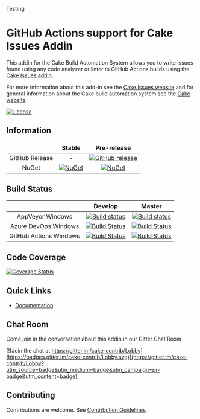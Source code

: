 Testing
# GitHub Actions support for Cake Issues Addin

This addin for the Cake Build Automation System allows you to write issues found using any code
analyzer or linter to GitHub Actions builds using the [Cake Issues addin](https://github.com/cake-contrib/Cake.Issues).

For more information about this add-in see the [Cake.Issues website](https://cakeissues.net)
and for general information about the Cake build automation system see the [Cake website](https://cakebuild.net)

[![License](http://img.shields.io/:license-mit-blue.svg)](https://github.com/cake-contrib/Cake.Issues.PullRequests.GitHubActions/blob/feature/build/LICENSE)

## Information

| | Stable | Pre-release |
|:--:|:--:|:--:|
|GitHub Release|-|[![GitHub release](https://img.shields.io/github/release/cake-contrib/Cake.Issues.PullRequests.GitHubActions.svg)](https://github.com/cake-contrib/Cake.Issues.PullRequests.GitHubActions/releases/latest)|
|NuGet|[![NuGet](https://img.shields.io/nuget/v/Cake.Issues.PullRequests.GitHubActions.svg)](https://www.nuget.org/packages/Cake.Issues.PullRequests.GitHubActions)|[![NuGet](https://img.shields.io/nuget/vpre/Cake.Issues.PullRequests.GitHubActions.svg)](https://www.nuget.org/packages/Cake.Issues.PullRequests.GitHubActions)|

## Build Status

| | Develop | Master |
|:--:|:--:|:--:|
|AppVeyor Windows|[![Build status](https://ci.appveyor.com/api/projects/status/trj0g753r3hcw22k/branch/develop?svg=true)](https://ci.appveyor.com/project/cakecontrib/cake-issues-pullrequests-githubactions/branch/develop)|[![Build status](https://ci.appveyor.com/api/projects/status/trj0g753r3hcw22k/branch/master?svg=true)](https://ci.appveyor.com/project/cakecontrib/cake-issues-pullrequests-githubactions/branch/master)|
|Azure DevOps Windows|[![Build Status](https://dev.azure.com/cake-contrib/Cake.Issues.PullRequests.GitHubActions/_apis/build/status/cake-contrib.Cake.Issues.PullRequests.GitHubActions?branchName=develop&jobName=Windows)](https://dev.azure.com/cake-contrib/Cake.Issues.PullRequests.GitHubActions/_build/latest?definitionId=17&branchName=develop)|[![Build Status](https://dev.azure.com/cake-contrib/Cake.Issues.PullRequests.GitHubActions/_apis/build/status/cake-contrib.Cake.Issues.PullRequests.GitHubActions?branchName=master&jobName=Windows)](https://dev.azure.com/cake-contrib/Cake.Issues.PullRequests.GitHubActions/_build/latest?definitionId=17&branchName=master)|
|GitHub Actions Windows|[![Build Status](https://github.com/cake-contrib/Cake.Issues.PullRequests.GitHubActions/workflows/Build%20and%20tests/badge.svg?branch=develop)](https://github.com/cake-contrib/Cake.Issues.PullRequests.GitHubActions/actions?query=workflow%3A"Build+and+tests"+branch%3Adevelop)|[![Build Status](https://github.com/cake-contrib/Cake.Issues.PullRequests.GitHubActions/workflows/Build%20and%20tests/badge.svg?branch=master)](https://github.com/cake-contrib/Cake.Issues.PullRequests.GitHubActions/actions?query=workflow%3A"Build+and+tests"+branch%3Amaster)|

## Code Coverage

[![Coverage Status](https://coveralls.io/repos/github/cake-contrib/Cake.Issues.PullRequests.GitHubActions/badge.svg?branch=develop)](https://coveralls.io/github/cake-contrib/Cake.Issues.PullRequests.GitHubActions?branch=develop)

## Quick Links

- [Documentation](https://cakeissues.net)

## Chat Room

Come join in the conversation about this addin in our Gitter Chat Room

[![Join the chat at https://gitter.im/cake-contrib/Lobby](https://badges.gitter.im/cake-contrib/Lobby.svg)](https://gitter.im/cake-contrib/Lobby?utm_source=badge&utm_medium=badge&utm_campaign=pr-badge&utm_content=badge)

## Contributing

Contributions are welcome. See [Contribution Guidelines](CONTRIBUTING.md).